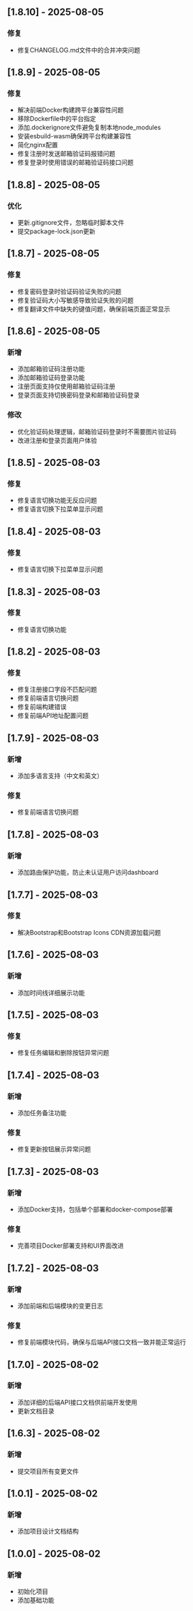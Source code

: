 ## [1.8.10] - 2025-08-05
### 修复
- 修复CHANGELOG.md文件中的合并冲突问题

## [1.8.9] - 2025-08-05
### 修复
- 解决前端Docker构建跨平台兼容性问题
- 移除Dockerfile中的平台指定
- 添加.dockerignore文件避免复制本地node_modules
- 安装esbuild-wasm确保跨平台构建兼容性
- 简化nginx配置
- 修复注册时发送邮箱验证码报错问题
- 修复登录时使用错误的邮箱验证码接口问题

## [1.8.8] - 2025-08-05
### 优化
- 更新.gitignore文件，忽略临时脚本文件
- 提交package-lock.json更新

## [1.8.7] - 2025-08-05
### 修复
- 修复密码登录时验证码验证失败的问题
- 修复验证码大小写敏感导致验证失败的问题
- 修复翻译文件中缺失的键值问题，确保前端页面正常显示

## [1.8.6] - 2025-08-05
### 新增
- 添加邮箱验证码注册功能
- 添加邮箱验证码登录功能
- 注册页面支持仅使用邮箱验证码注册
- 登录页面支持切换密码登录和邮箱验证码登录

### 修改
- 优化验证码处理逻辑，邮箱验证码登录时不需要图片验证码
- 改进注册和登录页面用户体验

## [1.8.5] - 2025-08-03
### 修复
- 修复语言切换功能无反应问题
- 修复语言切换下拉菜单显示问题

## [1.8.4] - 2025-08-03
### 修复
- 修复语言切换下拉菜单显示问题

## [1.8.3] - 2025-08-03
### 修复
- 修复语言切换功能

## [1.8.2] - 2025-08-03
### 修复
- 修复注册接口字段不匹配问题
- 修复前端语言切换问题
- 修复前端构建错误
- 修复前端API地址配置问题

## [1.7.9] - 2025-08-03
### 新增
- 添加多语言支持（中文和英文）

### 修复
- 修复前端语言切换问题

## [1.7.8] - 2025-08-03
### 新增
- 添加路由保护功能，防止未认证用户访问dashboard

## [1.7.7] - 2025-08-03
### 修复
- 解决Bootstrap和Bootstrap Icons CDN资源加载问题

## [1.7.6] - 2025-08-03
### 新增
- 添加时间线详细展示功能

## [1.7.5] - 2025-08-03
### 修复
- 修复任务编辑和删除按钮异常问题

## [1.7.4] - 2025-08-03
### 新增
- 添加任务备注功能

### 修复
- 修复更新按钮展示异常问题

## [1.7.3] - 2025-08-03
### 新增
- 添加Docker支持，包括单个部署和docker-compose部署

### 修复
- 完善项目Docker部署支持和UI界面改进

## [1.7.2] - 2025-08-03
### 新增
- 添加前端和后端模块的变更日志

### 修复
- 修复前端模块代码，确保与后端API接口文档一致并能正常运行

## [1.7.0] - 2025-08-02
### 新增
- 添加详细的后端API接口文档供前端开发使用
- 更新文档目录

## [1.6.3] - 2025-08-02
### 新增
- 提交项目所有变更文件

## [1.0.1] - 2025-08-02
### 新增
- 添加项目设计文档结构

## [1.0.0] - 2025-08-02
### 新增
- 初始化项目
- 添加基础功能